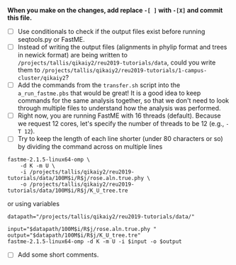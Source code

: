 **When you make on the changes, add replace `-[ ]` with `-[X]` and commit this file.**


- [ ] Use conditionals to check if the output files exist before running seqtools.py or FastME.
- [ ] Instead of writing the output files (alignments in phylip format and trees in newick format) are being written to `/projects/tallis/qikaiy2/reu2019-tutorials/data`, could you write them to `/projects/tallis/qikaiy2/reu2019-tutorials/1-campus-cluster/qikaiy2`?
- [ ] Add the commands from the `transfer.sh` script into the `a_run_fastme.pbs` that would be great! It is a good idea to keep commands for the same analysis together, so that we don't need to look through multiple files to understand how the analysis was performed.
- [ ] Right now, you are running FastME with 16 threads (default). Because we request 12 cores, let's specify the number of threads to be 12 (e.g., `-T 12`).
- [ ] Try to keep the length of each line shorter (under 80 characters or so) by dividing the command across on multiple lines
```
fastme-2.1.5-linux64-omp \
    -d K -m U \
    -i /projects/tallis/qikaiy2/reu2019-tutorials/data/100M$i/R$j/rose.aln.true.phy \
    -o /projects/tallis/qikaiy2/reu2019-tutorials/data/100M$i/R$j/K_U_tree.tre
```
or using variables
```
datapath="/projects/tallis/qikaiy2/reu2019-tutorials/data/"

input="$datapath/100M$i/R$j/rose.aln.true.phy "
output="$datapath/100M$i/R$j/K_U_tree.tre"
fastme-2.1.5-linux64-omp -d K -m U -i $input -o $output
```
- [ ] Add some short comments.
